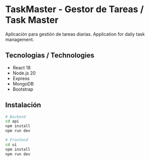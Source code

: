 # TaskMaster - Gestor de Tareas / Task Master
Aplicación para gestión de tareas diarias.
Application for daily task management.


## Tecnologías / Technologies

- React 18
- Node.js 20
- Express
- MongoDB
- Bootstrap

## Instalación
```bash
# Backend
cd api
npm install
npm run dev

# Frontend
cd ui
npm install
npm run dev